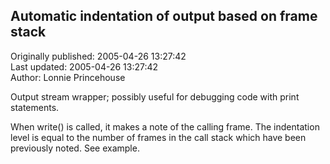 ## Automatic indentation of output based on frame stack  
Originally published: 2005-04-26 13:27:42  
Last updated: 2005-04-26 13:27:42  
Author: Lonnie Princehouse  
  
Output stream wrapper; possibly useful for debugging code with print statements.

When write() is called, it makes a note of the calling frame.  The indentation level is equal to the number of frames in the call stack which have been previously noted.  See example.